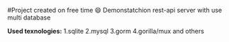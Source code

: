 #Project created on free time :smile:
Demonstatchion rest-api server with use multi database

**Used texnologies:**
1.sqlite
2.mysql
3.gorm
4.gorilla/mux and others
